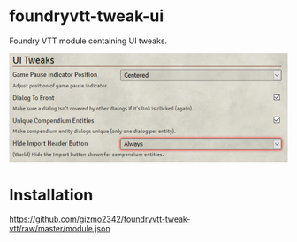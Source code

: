 # foundryvtt-tweak-ui
Foundry VTT module containing UI tweaks.

![configuration](doc/tweak-config.png)

# Installation
https://github.com/gizmo2342/foundryvtt-tweak-vtt/raw/master/module.json
